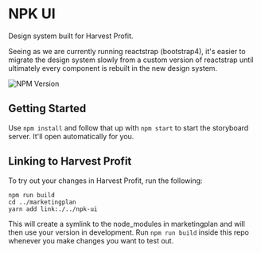 # NPK UI

Design system built for Harvest Profit. 

Seeing as we are currently running reactstrap (bootstrap4), it's easier to migrate the design system slowly from a custom version of reactstrap until ultimately every component is rebuilt in the new design system.

![NPM Version](https://img.shields.io/npm/v/%40harvest-profit%2Fnpk)


## Getting Started

Use `npm install` and follow that up with `npm start` to start the storyboard server. It'll open automatically for you.

## Linking to Harvest Profit

To try out your changes in Harvest Profit, run the following:

```
npm run build
cd ../marketingplan
yarn add link:./../npk-ui
```

This will create a symlink to the node_modules in marketingplan and will then use your version in development. Run `npm run build` inside this repo whenever you make changes you want to test out.
